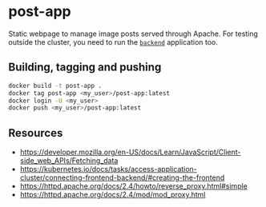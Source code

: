 # post-app
Static webpage to manage image posts served through Apache. For testing outside the cluster, you need to run the [`backend`](../../back/post-service) application too.

## Building, tagging and pushing
```sh
docker build -t post-app .
docker tag post-app <my_user>/post-app:latest
docker login -U <my_user>
docker push <my_user>/post-app:latest
```

## Resources

- https://developer.mozilla.org/en-US/docs/Learn/JavaScript/Client-side_web_APIs/Fetching_data
- https://kubernetes.io/docs/tasks/access-application-cluster/connecting-frontend-backend/#creating-the-frontend
- https://httpd.apache.org/docs/2.4/howto/reverse_proxy.html#simple
- https://httpd.apache.org/docs/2.4/mod/mod_proxy.html
